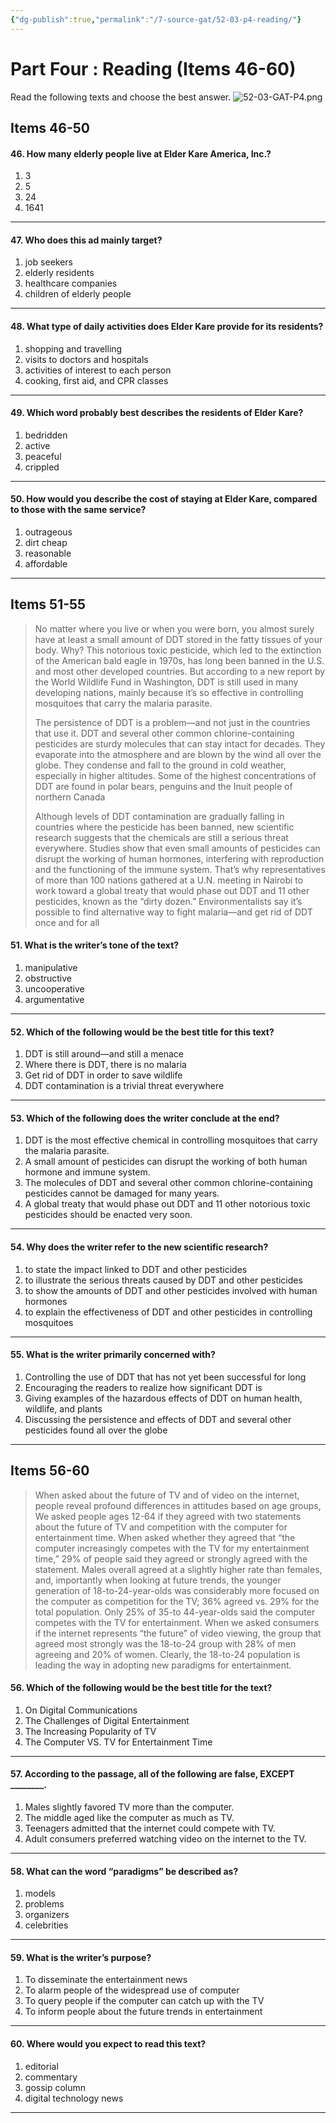 ```yaml
---
{"dg-publish":true,"permalink":"/7-source-gat/52-03-p4-reading/"}
---
```


# Part Four : Reading (Items 46-60)
Read the following texts and choose the best answer.
![52-03-GAT-P4.png](/img/user/9.Attachment/52-03-GAT-P4.png)
## Items 46-50
#### 46. How many elderly people live at Elder Kare America, Inc.?
1. 3
2. 5
3. 24
4. 1641

---
#### 47. Who does this ad mainly target?
1. job seekers
2. elderly residents
3. healthcare companies
4. children of elderly people

---
#### 48. What type of daily activities does Elder Kare provide for its residents?
1. shopping and travelling
2. visits to doctors and hospitals
3. activities of interest to each person
4. cooking, first aid, and CPR classes

---
#### 49. Which word probably best describes the residents of Elder Kare?
1. bedridden
2. active
3. peaceful
4. crippled
 
---
#### 50. How would you describe the cost of staying at Elder Kare, compared to those with the same service?
1. outrageous
2. dirt cheap
3. reasonable
4. affordable

---
## Items 51-55

> No matter where you live or when you were born, you almost surely have at least a small amount of DDT stored in the fatty tissues of your body. Why? This notorious toxic pesticide, which led to the extinction of the American bald eagle in 1970s, has long been banned in the U.S. and most other developed countries. But according to a new report by the World Wildlife Fund in Washington, DDT is still used in many developing nations, mainly because it’s so effective in controlling mosquitoes that carry the malaria parasite.
> 
> The persistence of DDT is a problem—and not just in the countries that use it. DDT and several other common chlorine-containing pesticides are sturdy molecules that can stay intact for decades. They evaporate into the atmosphere and are blown by the wind all over the globe. They condense and fall to the ground in cold weather, especially in higher altitudes. Some of the highest concentrations of DDT are found in polar bears, penguins and the Inuit people of northern Canada
> 
> Although levels of DDT contamination are gradually falling in countries where the pesticide has been banned, new scientific research suggests that the chemicals are still a serious threat everywhere. Studies show that even small amounts of pesticides can disrupt the working of human hormones, interfering with reproduction and the functioning of the immune system. That’s why representatives of more than 100 nations gathered at a U.N. meeting in Nairobi to work toward a global treaty that would phase out DDT and 11 other pesticides, known as the “dirty dozen.” Environmentalists say it’s possible to find alternative way to fight malaria—and get rid of DDT once and for all 

#### 51. What is the writer’s tone of the text?
1. manipulative
2. obstructive
3. uncooperative
4. argumentative

---
#### 52. Which of the following would be the best title for this text?
1. DDT is still around—and still a menace
2. Where there is DDT, there is no malaria
3. Get rid of DDT in order to save wildlife
4. DDT contamination is a trivial threat everywhere 

---
#### 53. Which of the following does the writer conclude at the end?
1. DDT is the most effective chemical in controlling mosquitoes that carry the malaria parasite.
2. A small amount of pesticides can disrupt the working of both human hormone and immune system.
3. The molecules of DDT and several other common chlorine-containing pesticides cannot be damaged for many years.
4. A global treaty that would phase out DDT and 11 other notorious toxic pesticides should be enacted very soon.

---
#### 54. Why does the writer refer to the new scientific research?
1. to state the impact linked to DDT and other pesticides
2. to illustrate the serious threats caused by DDT and other pesticides
3. to show the amounts of DDT and other pesticides involved with human hormones
4. to explain the effectiveness of DDT and other pesticides in controlling mosquitoes

---
#### 55. What is the writer primarily concerned with?
1. Controlling the use of DDT that has not yet been successful for long
2. Encouraging the readers to realize how significant DDT is
3. Giving examples of the hazardous effects of DDT on human health, wildlife, and plants
4. Discussing the persistence and effects of DDT and several other pesticides found all over the globe

---
## Items 56-60

> When asked about the future of TV and of video on the internet, people reveal profound differences in attitudes based on age groups, We asked people ages 12-64 if they agreed with two statements about the future of TV and competition with the computer for entertainment time. When asked whether they agreed that “the computer increasingly competes with the TV for my entertainment time,” 29% of people said they agreed or strongly agreed with the statement. Males overall agreed at a slightly higher rate than females, and, importantly when looking at future trends, the younger generation of 18-to-24-year-olds was considerably more focused on the computer as competition for the TV; 36% agreed vs. 29% for the total population. Only 25% of 35-to 44-year-olds said the computer competes with the TV for entertainment. When we asked consumers if the internet represents “the future” of video viewing, the group that agreed most strongly was the 18-to-24 group with 28% of men agreeing and 20% of women. Clearly, the 18-to-24 population is leading the way in adopting new paradigms for entertainment.
 
#### 56. Which of the following would be the best title for the text?
1. On Digital Communications
2. The Challenges of Digital Entertainment
3. The Increasing Popularity of TV
4. The Computer VS. TV for Entertainment Time

---
#### 57. According to the passage, all of the following are false, EXCEPT \_\_\_\_\_\_\_\_.
1. Males slightly favored TV more than the computer.
2. The middle aged like the computer as much as TV.
3. Teenagers admitted that the internet could compete with TV.
4. Adult consumers preferred watching video on the internet to the TV.

---
#### 58. What can the word “paradigms” be described as?
1. models
2. problems
3. organizers
4. celebrities

---
#### 59. What is the writer’s purpose?
1. To disseminate the entertainment news
2. To alarm people of the widespread use of computer
3. To query people if the computer can catch up with the TV
4. To inform people about the future trends in entertainment

---
#### 60. Where would you expect to read this text?
1. editorial
2. commentary
3. gossip column
4. digital technology news

---